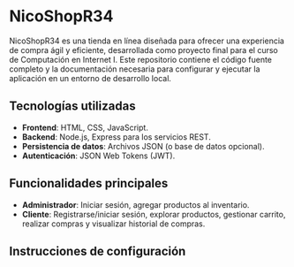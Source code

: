 # NicoShopR34

NicoShopR34 es una tienda en línea diseñada para ofrecer una experiencia de compra ágil y eficiente, desarrollada como proyecto final para el curso de Computación en Internet I. Este repositorio contiene el código fuente completo y la documentación necesaria para configurar y ejecutar la aplicación en un entorno de desarrollo local.

## Tecnologías utilizadas
- **Frontend**: HTML, CSS, JavaScript.
- **Backend**: Node.js, Express para los servicios REST.
- **Persistencia de datos**: Archivos JSON (o base de datos opcional).
- **Autenticación**: JSON Web Tokens (JWT).

## Funcionalidades principales
- **Administrador**: Iniciar sesión, agregar productos al inventario.
- **Cliente**: Registrarse/iniciar sesión, explorar productos, gestionar carrito, realizar compras y visualizar historial de compras.

## Instrucciones de configuración
